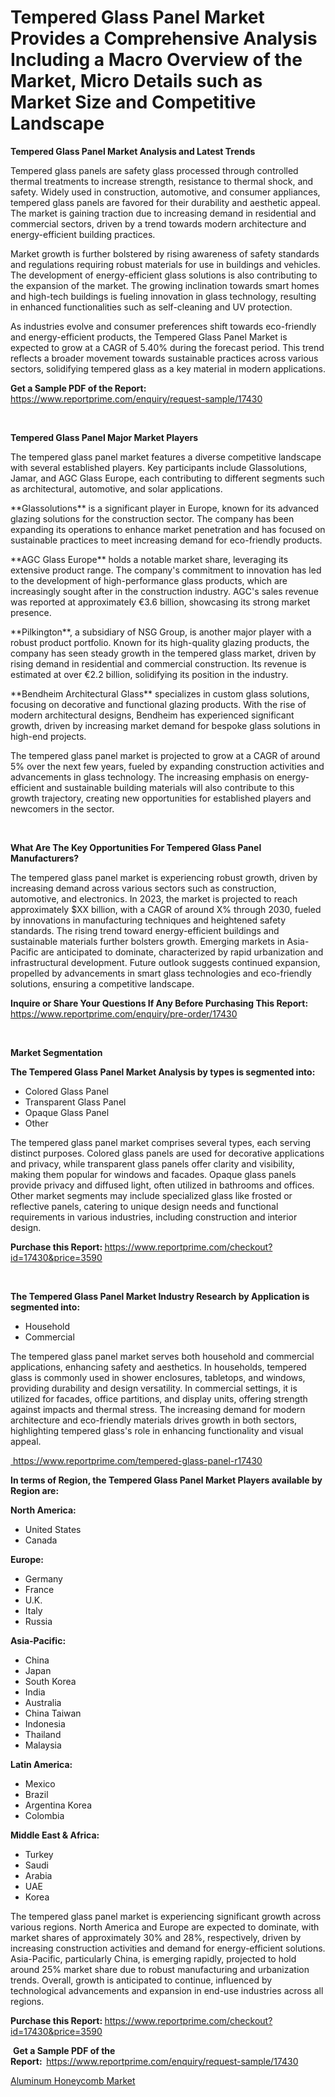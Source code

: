 <p><h1>Tempered Glass Panel Market Provides a Comprehensive Analysis Including a Macro Overview of the Market, Micro Details such as Market Size and Competitive Landscape</h1></p><p><strong>Tempered Glass Panel Market Analysis and Latest Trends</strong></p>
<p><p>Tempered glass panels are safety glass processed through controlled thermal treatments to increase strength, resistance to thermal shock, and safety. Widely used in construction, automotive, and consumer appliances, tempered glass panels are favored for their durability and aesthetic appeal. The market is gaining traction due to increasing demand in residential and commercial sectors, driven by a trend towards modern architecture and energy-efficient building practices.</p><p>Market growth is further bolstered by rising awareness of safety standards and regulations requiring robust materials for use in buildings and vehicles. The development of energy-efficient glass solutions is also contributing to the expansion of the market. The growing inclination towards smart homes and high-tech buildings is fueling innovation in glass technology, resulting in enhanced functionalities such as self-cleaning and UV protection.</p><p>As industries evolve and consumer preferences shift towards eco-friendly and energy-efficient products, the Tempered Glass Panel Market is expected to grow at a CAGR of 5.40% during the forecast period. This trend reflects a broader movement towards sustainable practices across various sectors, solidifying tempered glass as a key material in modern applications.</p></p>
<p><strong>Get a Sample PDF of the Report:&nbsp;</strong> <a href="https://www.reportprime.com/enquiry/request-sample/17430?utm_campaign=3040&utm_medium=2&utm_source=Github&utm_content=ia&utm_term=18032025&utm_id=tempered-glass-panel">https://www.reportprime.com/enquiry/request-sample/17430</a></p>
<p>&nbsp;</p>
<p><strong>Tempered Glass Panel Major Market Players</strong></p>
<p><p>The tempered glass panel market features a diverse competitive landscape with several established players. Key participants include Glassolutions, Jamar, and AGC Glass Europe, each contributing to different segments such as architectural, automotive, and solar applications.</p><p>**Glassolutions** is a significant player in Europe, known for its advanced glazing solutions for the construction sector. The company has been expanding its operations to enhance market penetration and has focused on sustainable practices to meet increasing demand for eco-friendly products.</p><p>**AGC Glass Europe** holds a notable market share, leveraging its extensive product range. The company's commitment to innovation has led to the development of high-performance glass products, which are increasingly sought after in the construction industry. AGC's sales revenue was reported at approximately €3.6 billion, showcasing its strong market presence.</p><p>**Pilkington**, a subsidiary of NSG Group, is another major player with a robust product portfolio. Known for its high-quality glazing products, the company has seen steady growth in the tempered glass market, driven by rising demand in residential and commercial construction. Its revenue is estimated at over €2.2 billion, solidifying its position in the industry.</p><p>**Bendheim Architectural Glass** specializes in custom glass solutions, focusing on decorative and functional glazing products. With the rise of modern architectural designs, Bendheim has experienced significant growth, driven by increasing market demand for bespoke glass solutions in high-end projects.</p><p>The tempered glass panel market is projected to grow at a CAGR of around 5% over the next few years, fueled by expanding construction activities and advancements in glass technology. The increasing emphasis on energy-efficient and sustainable building materials will also contribute to this growth trajectory, creating new opportunities for established players and newcomers in the sector.</p></p>
<p>&nbsp;</p>
<p><strong>What Are The Key Opportunities For Tempered Glass Panel Manufacturers?</strong></p>
<p><p>The tempered glass panel market is experiencing robust growth, driven by increasing demand across various sectors such as construction, automotive, and electronics. In 2023, the market is projected to reach approximately $XX billion, with a CAGR of around X% through 2030, fueled by innovations in manufacturing techniques and heightened safety standards. The rising trend toward energy-efficient buildings and sustainable materials further bolsters growth. Emerging markets in Asia-Pacific are anticipated to dominate, characterized by rapid urbanization and infrastructural development. Future outlook suggests continued expansion, propelled by advancements in smart glass technologies and eco-friendly solutions, ensuring a competitive landscape.</p></p>
<p><strong>Inquire or Share Your Questions If Any Before Purchasing This Report:</strong> <a href="https://www.reportprime.com/enquiry/pre-order/17430?utm_campaign=3040&utm_medium=2&utm_source=Github&utm_content=ia&utm_term=18032025&utm_id=tempered-glass-panel">https://www.reportprime.com/enquiry/pre-order/17430</a></p>
<p>&nbsp;</p>
<p><strong>Market Segmentation</strong></p>
<p><strong>The Tempered Glass Panel Market Analysis by types is segmented into:</strong></p>
<p><ul><li>Colored Glass Panel</li><li>Transparent Glass Panel</li><li>Opaque Glass Panel</li><li>Other</li></ul></p>
<p><p>The tempered glass panel market comprises several types, each serving distinct purposes. Colored glass panels are used for decorative applications and privacy, while transparent glass panels offer clarity and visibility, making them popular for windows and facades. Opaque glass panels provide privacy and diffused light, often utilized in bathrooms and offices. Other market segments may include specialized glass like frosted or reflective panels, catering to unique design needs and functional requirements in various industries, including construction and interior design.</p></p>
<p><strong>Purchase this Report:&nbsp;</strong><a href="https://www.reportprime.com/checkout?id=17430&price=3590&utm_campaign=3040&utm_medium=2&utm_source=Github&utm_content=ia&utm_term=18032025&utm_id=tempered-glass-panel">https://www.reportprime.com/checkout?id=17430&price=3590</a></p>
<p>&nbsp;</p>
<p><strong>The Tempered Glass Panel Market Industry Research by Application is segmented into:</strong></p>
<p><ul><li>Household</li><li>Commercial</li></ul></p>
<p><p>The tempered glass panel market serves both household and commercial applications, enhancing safety and aesthetics. In households, tempered glass is commonly used in shower enclosures, tabletops, and windows, providing durability and design versatility. In commercial settings, it is utilized for facades, office partitions, and display units, offering strength against impacts and thermal stress. The increasing demand for modern architecture and eco-friendly materials drives growth in both sectors, highlighting tempered glass's role in enhancing functionality and visual appeal.</p></p>
<p><a href="https://www.reportprime.com/tempered-glass-panel-r17430?utm_campaign=3040&utm_medium=2&utm_source=Github&utm_content=ia&utm_term=18032025&utm_id=tempered-glass-panel">&nbsp;https://www.reportprime.com/tempered-glass-panel-r17430</a></p>
<p><strong>In terms of Region, the Tempered Glass Panel Market Players available by Region are:</strong></p>
<p>
    <p> <strong> North America: </strong>
        <ul>
            <li>United States</li>
            <li>Canada</li>
        </ul>
        </p> 
    <p> <strong> Europe: </strong>
        <ul>
            <li>Germany</li>
            <li>France</li>
            <li>U.K.</li>
            <li>Italy</li>
            <li>Russia</li>
        </ul>
        </p> 
    <p> <strong> Asia-Pacific: </strong>
        <ul>
            <li>China</li>
            <li>Japan</li>
            <li>South Korea</li>
            <li>India</li>
            <li>Australia</li>
            <li>China Taiwan</li>
            <li>Indonesia</li>
            <li>Thailand</li>
            <li>Malaysia</li>
        </ul>
        </p> 
    <p> <strong> Latin America: </strong>
        <ul>
            <li>Mexico</li>
            <li>Brazil</li>
            <li>Argentina Korea</li>
            <li>Colombia</li>
        </ul>
        </p> 
    <p> <strong> Middle East & Africa: </strong>
        <ul>
            <li>Turkey</li>
            <li>Saudi</li>
            <li>Arabia</li>
            <li>UAE</li>
            <li>Korea</li>
        </ul>
    </p>
    </p>
<p><p>The tempered glass panel market is experiencing significant growth across various regions. North America and Europe are expected to dominate, with market shares of approximately 30% and 28%, respectively, driven by increasing construction activities and demand for energy-efficient solutions. Asia-Pacific, particularly China, is emerging rapidly, projected to hold around 25% market share due to robust manufacturing and urbanization trends. Overall, growth is anticipated to continue, influenced by technological advancements and expansion in end-use industries across all regions.</p></p>
<p><strong>Purchase this Report: </strong><a href="https://www.reportprime.com/checkout?id=17430&price=3590&utm_campaign=3040&utm_medium=2&utm_source=Github&utm_content=ia&utm_term=18032025&utm_id=tempered-glass-panel">https://www.reportprime.com/checkout?id=17430&price=3590</a></p>
<p>&nbsp;<strong>Get a Sample PDF of the Report:&nbsp;&nbsp;</strong><a href="https://www.reportprime.com/enquiry/request-sample/17430?utm_campaign=3040&utm_medium=2&utm_source=Github&utm_content=ia&utm_term=18032025&utm_id=tempered-glass-panel">https://www.reportprime.com/enquiry/request-sample/17430</a></p>
<p><strong></strong></p>
<p><p><a href="https://github.com/sadimsamid/Market-Research-Report-List-1/blob/main/aluminum-honeycomb-market.md?utm_campaign=3040&utm_medium=2&utm_source=Github&utm_content=ia&utm_term=18032025&utm_id=tempered-glass-panel">Aluminum Honeycomb Market</a></p></p>